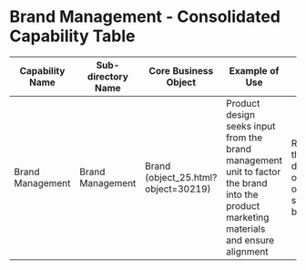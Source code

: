 # Brand Management - Consolidated Capability Table

| Capability Name | Sub-directory Name | Core Business Object | Example of Use | Executive Summary | Key Features |
|---|---|---|---|---|---|
| Brand Management | Brand Management | Brand (object_25.html?object=30219) | Product design seeks input from the brand management unit to factor the brand into the product marketing materials and ensure alignment | Respond to events that potentially damage the brand or provide an opportunity to strengthen/leverage brand awareness | Brand definition, Review business development impact and leverage of the brand, Troubleshoot production issues that might impact the brand |